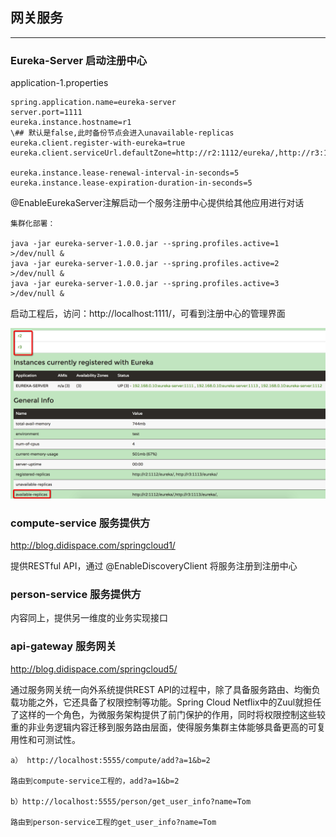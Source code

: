 ## 网关服务
---

### Eureka-Server  启动注册中心  


application-1.properties

```
spring.application.name=eureka-server
server.port=1111
eureka.instance.hostname=r1
\## 默认是false,此时备份节点会进入unavailable-replicas
eureka.client.register-with-eureka=true
eureka.client.serviceUrl.defaultZone=http://r2:1112/eureka/,http://r3:1113/eureka/

eureka.instance.lease-renewal-interval-in-seconds=5
eureka.instance.lease-expiration-duration-in-seconds=5
```

@EnableEurekaServer注解启动一个服务注册中心提供给其他应用进行对话

```
集群化部署：

java -jar eureka-server-1.0.0.jar --spring.profiles.active=1  >/dev/null &
java -jar eureka-server-1.0.0.jar --spring.profiles.active=2  >/dev/null &
java -jar eureka-server-1.0.0.jar --spring.profiles.active=3  >/dev/null &

```
启动工程后，访问：http://localhost:1111/，可看到注册中心的管理界面

![image](img/1.png)


### compute-service 服务提供方 

http://blog.didispace.com/springcloud1/

提供RESTful API，通过 @EnableDiscoveryClient 将服务注册到注册中心

### person-service 服务提供方

内容同上，提供另一维度的业务实现接口



### api-gateway 服务网关


http://blog.didispace.com/springcloud5/

通过服务网关统一向外系统提供REST API的过程中，除了具备服务路由、均衡负载功能之外，它还具备了权限控制等功能。Spring Cloud Netflix中的Zuul就担任了这样的一个角色，为微服务架构提供了前门保护的作用，同时将权限控制这些较重的非业务逻辑内容迁移到服务路由层面，使得服务集群主体能够具备更高的可复用性和可测试性。

```
a） http://localhost:5555/compute/add?a=1&b=2

路由到compute-service工程的，add?a=1&b=2

b）http://localhost:5555/person/get_user_info?name=Tom

路由到person-service工程的get_user_info?name=Tom
```
